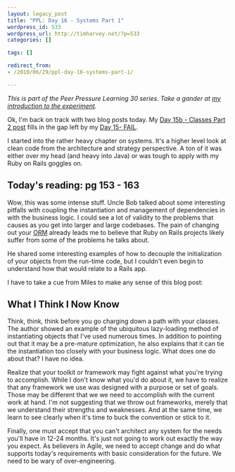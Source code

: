 ```yaml
---
layout: legacy_post
title: "PPL: Day 16 - Systems Part 1"
wordpress_id: 533
wordpress_url: http://timharvey.net/?p=533
categories: []

tags: []

redirect_from:
- /2010/06/29/ppl-day-16-systems-part-1/

---
```

_This is part of the Peer Pressure Learning 30 series. Take a gander at [my introduction to the experiment](/2010/06/11/peer-pressure-learning-experiment/)._

Ok, I'm back on track with two blog posts today. My [Day 15b - Classes Part 2 post](/2010/06/29/ppl-day-15b-classes-part-2/) fills in the gap left by my [Day 15- FAIL](/2010/06/28/ppl-day-15-fail/).

I started into the rather heavy chapter on systems. It's a higher level look at clean code from the architecture and strategy perspective. A ton of it was either over my head (and heavy into Java) or was tough to apply with my Ruby on Rails goggles on.

## Today's reading: pg 153 - 163

Wow, this was some intense stuff. Uncle Bob talked about some interesting pitfalls with coupling the instantiation and management of dependencies in with the business logic. I could see a lot of validity to the problems that causes as you get into larger and large codebases. The pain of changing out your [ORM](http://en.wikipedia.org/wiki/Object-relational_mapping) already leads me to believe that Ruby on Rails projects likely suffer from some of the problems he talks about.

He shared some interesting examples of how to decouple the initialization of your objects from the run-time code, but I couldn't even begin to understand how that would relate to a Rails app.

I have to take a cue from Miles to make any sense of this blog post:

## What I Think I Now Know

Think, think, think before you go charging down a path with your classes. The author showed an example of the ubiquitous lazy-loading method of instantiating objects that I've used numerous times. In addition to pointing out that it may be a pre-mature optimization, he also explains that it can tie the instantiation too closely with your business logic. What does one do about that? I have no idea.

Realize that your toolkit or framework may fight against what you're trying to accomplish. While I don't know what you'd do about it, we have to realize that any framework we use was designed with a purpose or set of goals. Those may be different that we we need to accomplish with the current work at hand. I'm not suggesting that we throw out frameworks, merely that we understand their strengths and weaknesses. And at the same time, we learn to see clearly when it's time to buck the convention or stick to it.

Finally, one must accept that you can't architect any system for the needs you'll have in 12-24 months. It's just not going to work out exactly the way you expect. As believers in Agile, we need to accept change and do what supports today's requirements with basic consideration for the future. We need to be wary of over-engineering.
